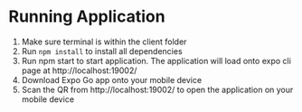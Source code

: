 # Running Application
1. Make sure terminal is within the client folder
2. Run ```npm install``` to install all dependencies
3. Run npm start to start application. The application will load onto expo cli page at http://localhost:19002/
4. Download Expo Go app onto your mobile device
5. Scan the QR from http://localhost:19002/ to open the application on your mobile device
